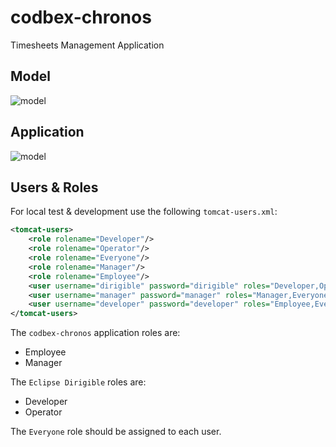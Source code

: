 # codbex-chronos

Timesheets Management Application

## Model

![model](images/chronos-model.png)

## Application

![model](images/chronos-app.png)

## Users & Roles

For local test & development use the following `tomcat-users.xml`:
```xml
<tomcat-users>
    <role rolename="Developer"/>
    <role rolename="Operator"/>
    <role rolename="Everyone"/>
    <role rolename="Manager"/>
    <role rolename="Employee"/>
    <user username="dirigible" password="dirigible" roles="Developer,Operator,Everyone,Manager,Employee"/>
    <user username="manager" password="manager" roles="Manager,Everyone"/>
    <user username="developer" password="developer" roles="Employee,Everyone"/>
</tomcat-users>
```

The `codbex-chronos` application roles are:
- Employee
- Manager

The `Eclipse Dirigible` roles are:
- Developer
- Operator

The `Everyone` role should be assigned to each user.
